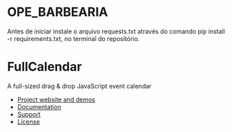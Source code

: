 # OPE_BARBEARIA
<p> Antes de iniciar instale o arquivo requests.txt através do comando pip install -r requirements.txt, no terminal do repositório.</p>


# FullCalendar

A full-sized drag & drop JavaScript event calendar

- [Project website and demos](http://fullcalendar.io/)
- [Documentation](http://fullcalendar.io/docs)
- [Support](http://fullcalendar.io/support)
- [License](LICENSE.txt)
